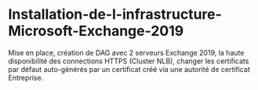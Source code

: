 # Installation-de-l-infrastructure-Microsoft-Exchange-2019

Mise en place, création de DAG avec 2 serveurs Exchange 2019, la haute disponibilité des connections HTTPS (Cluster NLB), changer les certificats par défaut auto-générés par un certificat créé via une autorité de certificat Entreprise.
